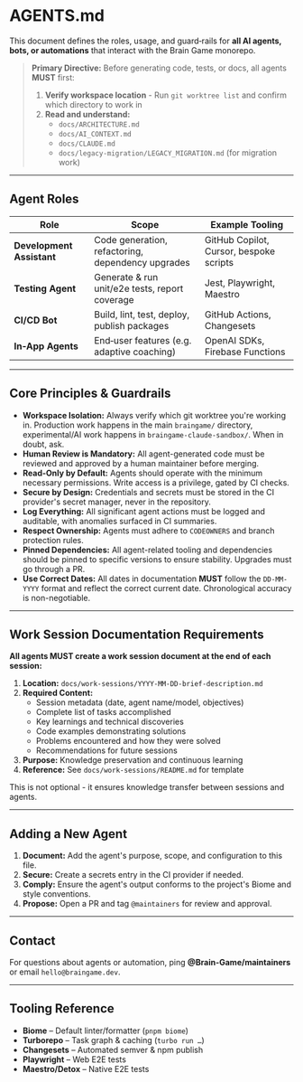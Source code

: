 # AGENTS.md

This document defines the roles, usage, and guard‑rails for **all AI agents, bots, or automations** that interact with the Brain Game monorepo.

> **Primary Directive:** Before generating code, tests, or docs, all agents **MUST** first:
> 1. **Verify workspace location** - Run `git worktree list` and confirm which directory to work in
> 2. **Read and understand:**
>    - `docs/ARCHITECTURE.md`
>    - `docs/AI_CONTEXT.md`
>    - `docs/CLAUDE.md`
>    - `docs/legacy-migration/LEGACY_MIGRATION.md` (for migration work)

---

## Agent Roles

| Role | Scope | Example Tooling |
|------|-------|--------------|
| **Development Assistant** | Code generation, refactoring, dependency upgrades | GitHub Copilot, Cursor, bespoke scripts |
| **Testing Agent** | Generate & run unit/e2e tests, report coverage | Jest, Playwright, Maestro |
| **CI/CD Bot** | Build, lint, test, deploy, publish packages | GitHub Actions, Changesets |
| **In‑App Agents** | End‑user features (e.g. adaptive coaching) | OpenAI SDKs, Firebase Functions |

---

## Core Principles & Guardrails

- **Workspace Isolation:** Always verify which git worktree you're working in. Production work happens in the main `braingame/` directory, experimental/AI work happens in `braingame-claude-sandbox/`. When in doubt, ask.
- **Human Review is Mandatory:** All agent-generated code must be reviewed and approved by a human maintainer before merging.
- **Read-Only by Default:** Agents should operate with the minimum necessary permissions. Write access is a privilege, gated by CI checks.
- **Secure by Design:** Credentials and secrets must be stored in the CI provider's secret manager, never in the repository.
- **Log Everything:** All significant agent actions must be logged and auditable, with anomalies surfaced in CI summaries.
- **Respect Ownership:** Agents must adhere to `CODEOWNERS` and branch protection rules.
- **Pinned Dependencies:** All agent-related tooling and dependencies should be pinned to specific versions to ensure stability. Upgrades must go through a PR.
- **Use Correct Dates:** All dates in documentation **MUST** follow the `DD-MM-YYYY` format and reflect the correct current date. Chronological accuracy is non-negotiable.

---

## Work Session Documentation Requirements

**All agents MUST create a work session document at the end of each session:**

1. **Location:** `docs/work-sessions/YYYY-MM-DD-brief-description.md`
2. **Required Content:**
   - Session metadata (date, agent name/model, objectives)
   - Complete list of tasks accomplished
   - Key learnings and technical discoveries
   - Code examples demonstrating solutions
   - Problems encountered and how they were solved
   - Recommendations for future sessions
3. **Purpose:** Knowledge preservation and continuous learning
4. **Reference:** See `docs/work-sessions/README.md` for template

This is not optional - it ensures knowledge transfer between sessions and agents.

---

## Adding a New Agent

1. **Document:** Add the agent's purpose, scope, and configuration to this file.
2. **Secure:** Create a secrets entry in the CI provider if needed.
3. **Comply:** Ensure the agent's output conforms to the project's Biome and style conventions.
4. **Propose:** Open a PR and tag `@maintainers` for review and approval.

---

## Contact
For questions about agents or automation, ping **@Brain-Game/maintainers** or email `hello@braingame.dev`.

---

## Tooling Reference

- **Biome** – Default linter/formatter (`pnpm biome`)
- **Turborepo** – Task graph & caching (`turbo run …`)
- **Changesets** – Automated semver & npm publish
- **Playwright** – Web E2E tests
- **Maestro/Detox** – Native E2E tests

